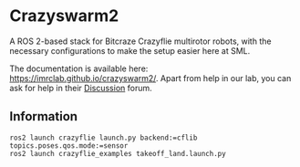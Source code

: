 # Crazyswarm2
A ROS 2-based stack for Bitcraze Crazyflie multirotor robots, with the necessary configurations to make the setup easier here at SML.

The documentation is available here: https://imrclab.github.io/crazyswarm2/. Apart from help in our lab, you can ask for help in their [Discussion](https://github.com/IMRCLab/crazyswarm2/discussions) forum.

## Information


```
ros2 launch crazyflie launch.py backend:=cflib topics.poses.qos.mode:=sensor
ros2 launch crazyflie_examples takeoff_land.launch.py
```
